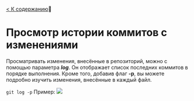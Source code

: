 [< К содержанию](readme.md):closed_book:

# Просмотр истории коммитов с изменениями

Просматривать изменения, внесённые в репозиторий, можно с помощью параметра ***log***. Он отображает список последних коммитов в порядке выполнения. Кроме того, добавив флаг **-p**, вы можете подробно изучить изменения, внесённые в каждый файл.

```git log -p```
Пример:
![](log.jpg)